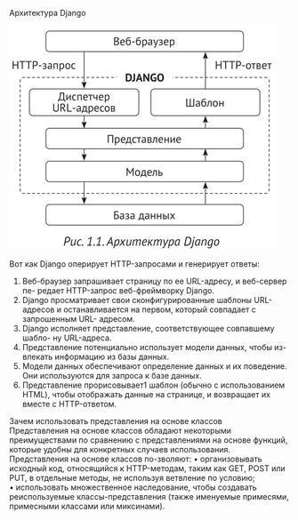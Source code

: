 Архитектура Django

![alt text](./img_notes/django_arch.png)

Вот как Django оперирует HTTP-запросами и генерирует ответы:
1. Веб-браузер запрашивает страницу по ее URL-адресу, и веб-сервер пе-
редает HTTP-запрос веб-фреймворку Django.
2. Django просматривает свои сконфигурированные шаблоны URL-адресов
и останавливается на первом, который совпадает с запрошенным URL-
адресом.
3. Django исполняет представление, соответствующее совпавшему шабло-
ну URL-адреса.
4. Представление потенциально использует модели данных, чтобы из-
влекать информацию из базы данных.
5. Модели данных обеспечивают определение данных и их поведение.
Они используются для запроса к базе данных.
6. Представление прорисовывает1 шаблон (обычно с использованием
HTML), чтобы отображать данные на странице, и возвращает их вместе
с HTTP-ответом.
  
Зачем использовать представления на основе классов  
Представления на основе классов обладают некоторыми преимуществами по сравнению с представлениями на основе функций, которые удобны для конкретных случаев использования. Представления на основе классов по-зволяют: 
• организовывать исходный код, относящийся к HTTP-методам, таким как GET, POST или PUT, в отдельные методы, не используя ветвление по условию;  
• использовать множественное наследование, чтобы создавать реиспользуемые классы-представления (также именуемые примесями, примесными классами или миксинами).  
